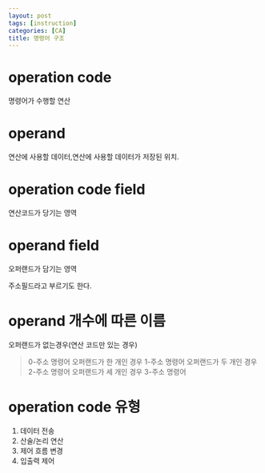 ```yaml
---
layout: post
tags: [instruction]
categories: [CA]
title: 명령어 구조
---
```

# operation code
명령어가 수행할 연산
# operand
연산에 사용할 데이터,연산에 사용할 데이터가 저장된 위치.
# operation code field
연산코드가 당기는 영역

# operand field
오퍼랜드가 담기는 영역

주소필드라고 부르기도 한다.
# operand 개수에 따른 이름
오퍼랜드가 없는경우(연산 코드만 있는 경우)
> 0-주소 명령어
오퍼랜드가 한 개인 경우 
> 1-주소 명령어
오퍼랜드가 두 개인 경우
> 2-주소 명령어
오퍼랜드가 세 개인 경우
> 3-주소 명령어
# operation code 유형
1. 데이터 전송
2. 산술/논리 연산
3. 제어 흐름 변경
4. 입출력 제어